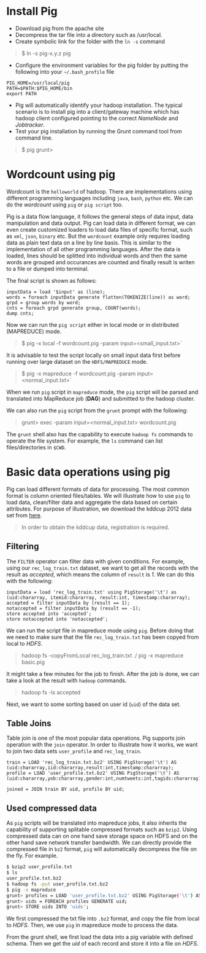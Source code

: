 Install Pig
===========

- Download pig from the apache site
- Decompress the tar file into a directory such as /usr/local. 
- Create symbolic link for the folder with the `ln -s` command

> $ ln -s pig-x.y.z pig

- Configure the environment variables for the pig folder by putting the following into your `~/.bash_profile` file
```
PIG_HOME=/usr/local/pig
PATH=$PATH:$PIG_HOME/bin
export PATH
```
- Pig will automatically identify your hadoop installation. The typical scenario is to install pig into a client/gateway machine which has hadoop client configured pointing to the correct *NameNode* and *Jobtracker*. 
- Test your pig installation by running the Grunt command tool from command line. 

> $ pig 
> grunt> 

Wordcount using pig
===================

Wordcount is the `helloworld` of hadoop. There are implementations using different programming languages including `java`, `bash`, `python` etc. We can do the *wordcount* using `pig` or `pig script` too. 

Pig is a data flow language, it follows the general steps of data input, data manipulation and data output. Pig can load data in different format, we can even create customized loaders to load data files of specific format, such as `xml`, `json`, `binary` etc. But the `wordcount` example only requires loading data as plain text data on a line by line basis. This is similar to the implementation of all other programming languages. After the data is loaded, lines should be splitted into individual words and then the same words are grouped and occurances are counted and finally result is writen to a file or dumped into terminal. 

The final script is shown as follows: 

```
inputData = load '$input' as (line);
words = foreach inputData generate flatten(TOKENIZE(line)) as word;
grpd = group words by word;
cnts = foreach grpd generate group, COUNT(words);
dump cnts;
```

Now we can run the `pig script` either in local mode or in distributed (MAPREDUCE) mode.

> $ pig -x local -f wordcount.pig -param input=<small_input.txt>`

It is advisable to test the script locally on small input data first before running over large dataset on the `HDFS/MAPREDUCE` mode.

> $ pig -x mapreduce -f wordcount.pig -param input=<normal_input.txt>`

When we run `pig` script in `mapreduce` mode, the `pig` script will be parsed and translated into MapReduce job (**DAG**) and submitted to the hadoop cluster. 

We can also run the `pig` script from the `grunt` prompt with the following: 

> grunt> exec -param input=<normal_input.txt> wordcount.pig

The `grunt` shell also has the capability to execute `hadoop fs` commands to operate the file system. For example, the `ls` command can list files/directories in `$CWD`. 

Basic data operations using pig
===============================

Pig can load different formats of data for processing. The most common format is column oriented files/tables. We will illustrate how to use `pig` to load data, clean/filter data and aggregate the data based on certain attributes. For purpose of illustration, we download the kddcup 2012 data set from [here](https://www.kddcup2012.org/c/kddcup2012-track1). 

> In order to obtain the kddcup data, registration is required. 

Filtering
---------

The `FILTER` operator can filter data with given conditions. For example, using our `rec_log_train.txt` dataset, we want to get all the records with the result as *accepted*, which means the column of `result` is *1*. We can do this with the following: 

```
inputData = load 'rec_log_train.txt' using PigStorage('\t') as (uid:chararray, itemid:chararray, result:int, timestamp:chararray);
accepted = filter inputData by (result == 1);
notaccepted = filter inputData by (result == -1);
store accepted into 'accepted';
store notaccepted into 'notaccepted';
```

We can run the script file in mapreduce mode using `pig`. Before doing that we need to make sure that the file `rec_log_train.txt` has been copyed from local to *HDFS*. 

> hadoop fs -copyFromLocal rec_log_train.txt ./
> pig -x mapreduce basic.pig

It might take a few minutes for the job to finish. After the job is done, we can take a look at the result with `hadoop` commands. 

> hadoop fs -ls accepted 

Next, we want to some sorting based on user id (`uid`) of the data set. 


Table Joins
-----------

Table join is one of the most popular data operations. Pig supports join operation with the `join` operator. In order to illustrate how it works, we want to join two data sets `user_profile` and `rec_log_train`. 

```
train = LOAD 'rec_log_train.txt.bz2' USING PigStorage('\t') AS (uid:chararray,iid:chararray,result:int,timestamp:chararray);
profile = LOAD 'user_profile.txt.bz2' USING PigStorage('\t') AS (uid:chararray,yob:chararray,gender:int,numtweets:int,tagids:chararray);

joined = JOIN train BY uid, profile BY uid;
```

Used compressed data
--------------------

As `pig` scripts will be translated into mapreduce jobs, it also inherits the capability of supporting splitable compressed formats such as `bzip2`. Using compressed data can on one hand save storage space on HDFS and on the other hand save network transfer bandwidth. We can directly provide the compressed file in `bz2` format, `pig` will automatically decompress the file on the fly. For example. 

```bash
$ bzip2 user_profile.txt 
$ ls 
user_profile.txt.bz2
$ hadoop fs -put user_profile.txt.bz2
$ pig -x mapreduce 
grunt> profiles = LOAD 'user_profile.txt.bz2' USING PigStorage('\t') AS (uid:chararray,yob:chararray,gender:int,numtweets:int,tagids:chararray);
grunt> uids = FOREACH profiles GENERATE uid; 
grunt> STORE uids INTO 'uids'; 
```

We first compressed the txt file into `.bz2` format, and copy the file from local to *HDFS*. Then, we use `pig` in mapreduce mode to process the data. 

From the grunt shell, we first load the data into a pig variable with defined schema. Then we get the *uid* of each record and store it into a file on *HDFS*. 

